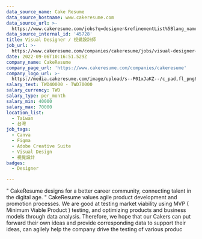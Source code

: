 ```yaml
---
data_source_name: Cake Resume
data_source_hostname: www.cakeresume.com
data_source_url: >-
  https://www.cakeresume.com/jobs?q=designer&refinementList%5Blang_name%5D%5B0%5D=English&refinementList%5Bsalary_type%5D=per_year
data_source_internal_id: '45728'
title: Visual Designer / 視覺設計師
job_url: >-
  https://www.cakeresume.com/companies/cakeresume/jobs/visual-designer-visual-designer-e1d78f
date: 2022-09-06T10:16:51.529Z
company_name: CakeResume
company_page_url: 'https://www.cakeresume.com/companies/cakeresume'
company_logo_url: >-
  https://media.cakeresume.com/image/upload/s--P01xJaKZ--/c_pad,fl_png8,h_200,w_200/v1586508643/page_2_logo_1468389599.png
salary_text: TWD40000 - TWD70000
salary_currency: TWD
salary_type: per_month
salary_min: 40000
salary_max: 70000
location_list:
  - Taiwan
  - 台灣
job_tags:
  - Canva
  - Figma
  - Adobe Creative Suite
  - Visual Design
  - 視覺設計
badges:
  - Designer

---
```


" CakeResume designs for a better career community, connecting talent in the digital age. " CakeResume values agile product development and promotion processes. We are good at testing market viability using MVP ( Minimum Viable Product ) testing, and optimizing products and business models through data analysis. Therefore, we hope that our Cakers can put forward their own ideas and provide corresponding data to support their ideas, can agilely help the company drive the testing of various produc